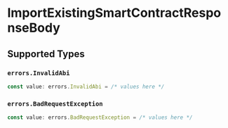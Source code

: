 # ImportExistingSmartContractResponseBody


## Supported Types

### `errors.InvalidAbi`

```typescript
const value: errors.InvalidAbi = /* values here */
```

### `errors.BadRequestException`

```typescript
const value: errors.BadRequestException = /* values here */
```

